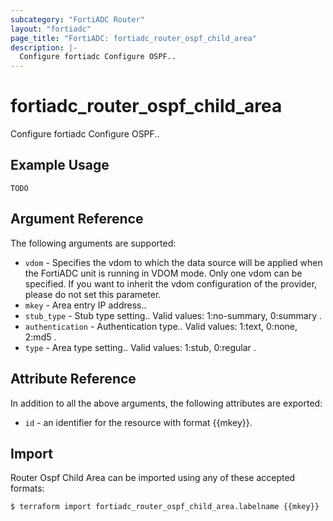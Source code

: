 ```yaml
---
subcategory: "FortiADC Router"
layout: "fortiadc"
page_title: "FortiADC: fortiadc_router_ospf_child_area"
description: |-
  Configure fortiadc Configure OSPF..
---
```


# fortiadc_router_ospf_child_area
Configure fortiadc Configure OSPF..

## Example Usage
```hcl
TODO
```

## Argument Reference

The following arguments are supported:

* `vdom` - Specifies the vdom to which the data source will be applied when the FortiADC unit is running in VDOM mode. Only one vdom can be specified. If you want to inherit the vdom configuration of the provider, please do not set this parameter.
* `mkey` - Area entry IP address..
* `stub_type` - Stub type setting.. Valid values: 1:no-summary, 0:summary .
* `authentication` - Authentication type.. Valid values: 1:text, 0:none, 2:md5 .
* `type` - Area type setting.. Valid values: 1:stub, 0:regular .

## Attribute Reference

In addition to all the above arguments, the following attributes are exported:
* `id` - an identifier for the resource with format {{mkey}}.

## Import
 Router Ospf Child Area can be imported using any of these accepted formats:
```
$ terraform import fortiadc_router_ospf_child_area.labelname {{mkey}}
```
